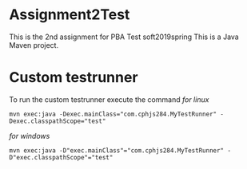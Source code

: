 # Assignment2Test
This is the 2nd assignment for PBA Test soft2019spring
This is a Java Maven project.

# Custom testrunner
To run the custom testrunner execute the command
*for linux*<br>
```
mvn exec:java -Dexec.mainClass="com.cphjs284.MyTestRunner" -Dexec.classpathScope="test"
```
*for windows*<br>
```
mvn exec:java -D"exec.mainClass"="com.cphjs284.MyTestRunner" -D"exec.classpathScope"="test"
```
